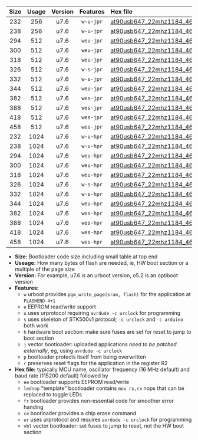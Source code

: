 |Size|Usage|Version|Features|Hex file|
|:-:|:-:|:-:|:-:|:--|
|232|256|u7.6|`w-u-jpr`|[at90usb647_22mhz1184_460800bps_ur_vbl.hex](https://raw.githubusercontent.com/stefanrueger/urboot/main//at90usb647_22mhz1184_460800bps_ur_vbl.hex)|
|238|256|u7.6|`w-u-jpr`|[at90usb647_22mhz1184_460800bps_lednop_ur_vbl.hex](https://raw.githubusercontent.com/stefanrueger/urboot/main//at90usb647_22mhz1184_460800bps_lednop_ur_vbl.hex)|
|294|512|u7.6|`weu-jpr`|[at90usb647_22mhz1184_460800bps_ee_ur_vbl.hex](https://raw.githubusercontent.com/stefanrueger/urboot/main//at90usb647_22mhz1184_460800bps_ee_ur_vbl.hex)|
|300|512|u7.6|`weu-jpr`|[at90usb647_22mhz1184_460800bps_ee_lednop_ur_vbl.hex](https://raw.githubusercontent.com/stefanrueger/urboot/main//at90usb647_22mhz1184_460800bps_ee_lednop_ur_vbl.hex)|
|318|512|u7.6|`weu-jpr`|[at90usb647_22mhz1184_460800bps_ee_lednop_fr_ur_vbl.hex](https://raw.githubusercontent.com/stefanrueger/urboot/main//at90usb647_22mhz1184_460800bps_ee_lednop_fr_ur_vbl.hex)|
|326|512|u7.6|`w-s-jpr`|[at90usb647_22mhz1184_460800bps_vbl.hex](https://raw.githubusercontent.com/stefanrueger/urboot/main//at90usb647_22mhz1184_460800bps_vbl.hex)|
|332|512|u7.6|`w-s-jpr`|[at90usb647_22mhz1184_460800bps_lednop_vbl.hex](https://raw.githubusercontent.com/stefanrueger/urboot/main//at90usb647_22mhz1184_460800bps_lednop_vbl.hex)|
|344|512|u7.6|`weu-jpr`|[at90usb647_22mhz1184_460800bps_ee_lednop_fr_ce_ur_vbl.hex](https://raw.githubusercontent.com/stefanrueger/urboot/main//at90usb647_22mhz1184_460800bps_ee_lednop_fr_ce_ur_vbl.hex)|
|382|512|u7.6|`wes-jpr`|[at90usb647_22mhz1184_460800bps_ee_vbl.hex](https://raw.githubusercontent.com/stefanrueger/urboot/main//at90usb647_22mhz1184_460800bps_ee_vbl.hex)|
|388|512|u7.6|`wes-jpr`|[at90usb647_22mhz1184_460800bps_ee_lednop_vbl.hex](https://raw.githubusercontent.com/stefanrueger/urboot/main//at90usb647_22mhz1184_460800bps_ee_lednop_vbl.hex)|
|418|512|u7.6|`wes-jpr`|[at90usb647_22mhz1184_460800bps_ee_lednop_fr_vbl.hex](https://raw.githubusercontent.com/stefanrueger/urboot/main//at90usb647_22mhz1184_460800bps_ee_lednop_fr_vbl.hex)|
|458|512|u7.6|`wes-jpr`|[at90usb647_22mhz1184_460800bps_ee_lednop_fr_ce_vbl.hex](https://raw.githubusercontent.com/stefanrueger/urboot/main//at90usb647_22mhz1184_460800bps_ee_lednop_fr_ce_vbl.hex)|
|232|1024|u7.6|`w-u-hpr`|[at90usb647_22mhz1184_460800bps_ur.hex](https://raw.githubusercontent.com/stefanrueger/urboot/main//at90usb647_22mhz1184_460800bps_ur.hex)|
|238|1024|u7.6|`w-u-hpr`|[at90usb647_22mhz1184_460800bps_lednop_ur.hex](https://raw.githubusercontent.com/stefanrueger/urboot/main//at90usb647_22mhz1184_460800bps_lednop_ur.hex)|
|294|1024|u7.6|`weu-hpr`|[at90usb647_22mhz1184_460800bps_ee_ur.hex](https://raw.githubusercontent.com/stefanrueger/urboot/main//at90usb647_22mhz1184_460800bps_ee_ur.hex)|
|300|1024|u7.6|`weu-hpr`|[at90usb647_22mhz1184_460800bps_ee_lednop_ur.hex](https://raw.githubusercontent.com/stefanrueger/urboot/main//at90usb647_22mhz1184_460800bps_ee_lednop_ur.hex)|
|318|1024|u7.6|`weu-hpr`|[at90usb647_22mhz1184_460800bps_ee_lednop_fr_ur.hex](https://raw.githubusercontent.com/stefanrueger/urboot/main//at90usb647_22mhz1184_460800bps_ee_lednop_fr_ur.hex)|
|326|1024|u7.6|`w-s-hpr`|[at90usb647_22mhz1184_460800bps.hex](https://raw.githubusercontent.com/stefanrueger/urboot/main//at90usb647_22mhz1184_460800bps.hex)|
|332|1024|u7.6|`w-s-hpr`|[at90usb647_22mhz1184_460800bps_lednop.hex](https://raw.githubusercontent.com/stefanrueger/urboot/main//at90usb647_22mhz1184_460800bps_lednop.hex)|
|344|1024|u7.6|`weu-hpr`|[at90usb647_22mhz1184_460800bps_ee_lednop_fr_ce_ur.hex](https://raw.githubusercontent.com/stefanrueger/urboot/main//at90usb647_22mhz1184_460800bps_ee_lednop_fr_ce_ur.hex)|
|382|1024|u7.6|`wes-hpr`|[at90usb647_22mhz1184_460800bps_ee.hex](https://raw.githubusercontent.com/stefanrueger/urboot/main//at90usb647_22mhz1184_460800bps_ee.hex)|
|388|1024|u7.6|`wes-hpr`|[at90usb647_22mhz1184_460800bps_ee_lednop.hex](https://raw.githubusercontent.com/stefanrueger/urboot/main//at90usb647_22mhz1184_460800bps_ee_lednop.hex)|
|418|1024|u7.6|`wes-hpr`|[at90usb647_22mhz1184_460800bps_ee_lednop_fr.hex](https://raw.githubusercontent.com/stefanrueger/urboot/main//at90usb647_22mhz1184_460800bps_ee_lednop_fr.hex)|
|458|1024|u7.6|`wes-hpr`|[at90usb647_22mhz1184_460800bps_ee_lednop_fr_ce.hex](https://raw.githubusercontent.com/stefanrueger/urboot/main//at90usb647_22mhz1184_460800bps_ee_lednop_fr_ce.hex)|

- **Size:** Bootloader code size including small table at top end
- **Useage:** How many bytes of flash are needed, ie, HW boot section or a multiple of the page size
- **Version:** For example, u7.6 is an urboot version, o5.2 is an optiboot version
- **Features:**
  + `w` urboot provides `pgm_write_page(sram, flash)` for the application at `FLASHEND-4+1`
  + `e` EEPROM read/write support
  + `u` uses urprotocol requiring `avrdude -c urclock` for programming
  + `s` uses skeleton of STK500v1 protocol; `-c urclock` and `-c arduino` both work
  + `h` hardware boot section: make sure fuses are set for reset to jump to boot section
  + `j` vector bootloader: uploaded applications *need to be patched externally*, eg, using `avrdude -c urclock`
  + `p` bootloader protects itself from being overwritten
  + `r` preserves reset flags for the application in the register R2
- **Hex file:** typically MCU name, oscillator frequency (16 MHz default) and baud rate (115200 default) followed by
  + `ee` bootloader supports EEPROM read/write
  + `lednop` "template" bootloader contains `mov rx,rx` nops that can be replaced to toggle LEDs
  + `fr` bootloader provides non-essential code for smoother error handing
  + `ce` bootloader provides a chip erase command
  + `ur` uses urprotocol and requires `avrdude -c urclock` for programming
  + `vbl` vector bootloader: set fuses to jump to reset, not the HW boot section
